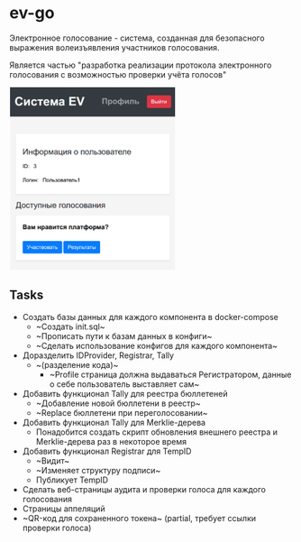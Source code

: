 # ev-go

Электронное голосование - система, созданная для безопасного выражения волеизъявления участников голосования.

Является частью "разработка реализации протокола электронного голосования с возможностью проверки учёта голосов"

![](assets/home.png)


## Tasks
+ Создать базы данных для каждого компонента в docker-compose
    + ~Создать init.sql~
    + ~Прописать пути к базам данных в конфиги~
    + ~Сделать использование конфигов для каждого компонента~
+ Доразделить IDProvider, Registrar, Tally 
    + ~(разделение кода)~
        + ~Profile страница должна выдаваться Регистратором, данные о себе пользователь выставляет сам~
+ Добавить функционал Tally для реестра бюллетеней 
    + ~Добавление новой бюллетени в реестр~
    + ~Replace бюллетени при переголосовании~
+ Добавить функционал Tally для Merklie-дерева 
    + Понадобится создать скрипт обновления внешнего реестра и Merklie-дерева раз в некоторое время
+ Добавить функционал Registrar для TempID
    + ~Видит~
    + ~Изменяет структуру подписи~
    + Публикует TempID
+ Сделать веб-страницы аудита и проверки голоса для каждого голосования
+ Страницы аппеляций
+ ~QR-код для сохраненного токена~ (partial, требует ссылки проверки голоса)
